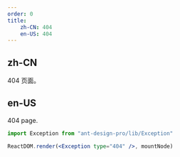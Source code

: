 ```yaml
---
order: 0
title:
    zh-CN: 404
    en-US: 404
---
```


## zh-CN

404 页面。

## en-US

404 page.

```jsx
import Exception from "ant-design-pro/lib/Exception"

ReactDOM.render(<Exception type="404" />, mountNode)
```
